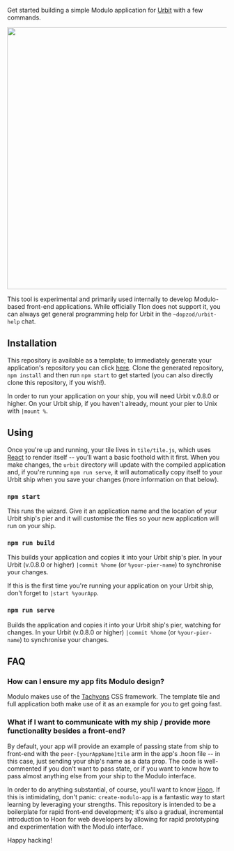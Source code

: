 Get started building a simple Modulo application for [Urbit](http://urbit.org) with a few commands.
<p align="center"><img src="https://user-images.githubusercontent.com/20846414/60992419-52be2a80-a301-11e9-9daf-ef36d38725b5.gif" height="auto" width="600"/></p>

This tool is experimental and primarily used internally to develop Modulo-based front-end applications. While officially Tlon  does not support it, you can always get general programming help for Urbit in the `~dopzod/urbit-help` chat.

## Installation

This repository is available as a template; to immediately generate your application's repository you can click [here](https://github.com/urbit/create-modulo-app/generate). Clone the generated repository, `npm install` and then run `npm start` to get started (you can also directly clone this repository, if you wish!). 

In order to run your application on your ship, you will need Urbit v.0.8.0 or higher. On your Urbit ship, if you haven't already, mount your pier to Unix with `|mount %`.

## Using

Once you're up and running, your tile lives in `tile/tile.js`, which uses [React](https://reactjs.org) to render itself -- you'll want a basic foothold with it first. When you make changes, the `urbit` directory will update with the compiled application and, if you're running `npm run serve`, it will automatically copy itself to your Urbit ship when you save your changes (more information on that below).

### `npm start`

This runs the wizard. Give it an application name and the location of your Urbit ship's pier and it will customise the files so your new application will run on your ship.

### `npm run build`

This builds your application and copies it into your Urbit ship's pier. In your Urbit (v.0.8.0 or higher) `|commit %home` (or `%your-pier-name`) to synchronise your changes.

If this is the first time you're running your application on your Urbit ship, don't forget to `|start %yourApp`.

### `npm run serve`

Builds the application and copies it into your Urbit ship's pier, watching for changes. In your Urbit (v.0.8.0 or higher) `|commit %home` (or `%your-pier-name`) to synchronise your changes.

## FAQ

### How can I ensure my app fits Modulo design?

Modulo makes use of the [Tachyons](http://tachyons.io/) CSS framework. The template tile and full application both make use of it as an example for you to get going fast.

### What if I want to communicate with my ship / provide more functionality besides a front-end?

By default, your app will provide an example of passing state from ship to front-end with the `peer-[yourAppName]tile` arm in the app's .hoon file -- in this case, just sending your ship's name as a data prop. The code is well-commented if you don't want to pass state, or if you want to know how to pass almost anything else from your ship to the Modulo interface.

In order to do anything substantial, of course, you'll want to know [Hoon](https://urbit.org/docs/learn/hoon/). If this is intimidating, don't panic: `create-modulo-app` is a fantastic way to start learning by leveraging your strengths. This repository is intended to be a boilerplate for rapid front-end development; it's also a gradual, incremental introduction to Hoon for web developers by allowing for rapid prototyping and experimentation with the Modulo interface.

Happy hacking!
